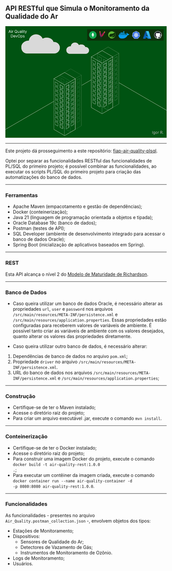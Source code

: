## API RESTful que Simula o Monitoramento da Qualidade do Ar

<p align="center">
  <img src="air_quality_nosql.png" alt="Air Quality NoSQL"/>
</p>

---

Este projeto dá prosseguimento a este repositório: [fiap-air-quality-plsql](https://github.com/igor-u/fiap-air-quality-plsql/tree/main).

Optei por separar as funcionalidades RESTful das funcionalidades de PL/SQL do primeiro projeto; é possível combinar as funcionalidades, ao executar
os scripts PL/SQL do primeiro projeto para criação das automatizações do banco de dados.

---

### Ferramentas
* Apache Maven (empacotamento e gestão de dependências);
* Docker (conteinerização);
* Java 21 (linguagem de programação orientada a objetos e tipada);
* Oracle Database 19c (banco de dados);
* Postman (testes de API);
* SQL Developer (ambiente de desenvolvimento integrado para acessar o banco de dados Oracle);
* Spring Boot (inicialização de aplicativos baseados em Spring).

---

### REST
Esta API alcança o nível 2 do [Modelo de Maturidade de Richardson](https://restfulapi.net/richardson-maturity-model).

---

### Banco de Dados
* Caso queira utilizar um banco de dados Oracle, é necessário alterar as propriedades <code color="red">url</code>, <code color="red">user</code> e <code color="red">password</code>
nos arquivos `/src/main/resources/META-INF/persistence.xml` e `/src/main/resources/application.properties`.
Essas propriedades estão configuradas para receberem valores de variáveis de ambiente. É possível tanto criar as variáveis de ambiente com os valores desejados, quanto alterar os valores das propriedades diretamente.

* Caso queira utilizar outro banco de dados, é necessário alterar:
1. Dependências de banco de dados no arquivo `pom.xml`;
2. Propriedade <code color="red">driver</code> no arquivo `/src/main/resources/META-INF/persistence.xml`.
3. URL do banco de dados nos arquivos `/src/main/resources/META-INF/persistence.xml` e `/src/main/resources/application.properties`;

---

### Construção
* Certifique-se de ter o Maven instalado;
* Acesse o diretório raiz do projeto;
* Para criar um arquivo executável .jar, execute o comando <code color="green">mvn install</code>.

---

### Conteinerização
* Certifique-se de ter o Docker instalado;
* Acesse o diretório raiz do projeto;
* Para construir uma imagem Docker do projeto, execute o comando <code color="green">docker build -t air-quality-rest:1.0.0 .</code>;
* Para executar um contêiner da imagem criada, execute o comando <code color="green">docker container run --name air-quality-container -d -p 8080:8080 air-quality-rest:1.0.0</code>.

---

### Funcionalidades
As funcionalidades - presentes no arquivo `Air_Quality.postman_collection.json` -, envolvem objetos dos tipos:
* Estações de Monitoramento;
* Dispositivos:
    - Sensores de Qualidade do Ar;
    - Detectores de Vazamento de Gás;
    - Instrumentos de Monitoramento de Ozônio.
* Logs de Monitoramento;
* Usuários.
